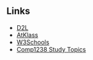 ## Links
- [D2L](https://learn.georgebrown.ca)
- [AtKlass](https://app.atklass.com)
- [W3Schools](https://www.w3schools.com/)
- [Comp1238 Study Topics](comp1238.md)

